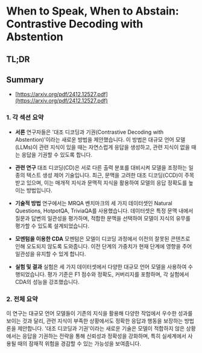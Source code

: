# When to Speak, When to Abstain: Contrastive Decoding with Abstention
## TL;DR
## Summary
- [https://arxiv.org/pdf/2412.12527.pdf](https://arxiv.org/pdf/2412.12527.pdf)

### 1. 각 섹션 요약

- **서론**
  연구자들은 '대조 디코딩과 기권(Contrastive Decoding with Abstention)'이라는 새로운 방법을 제안했습니다. 이 방법은 대규모 언어 모델(LLMs)이 관련 지식이 있을 때는 자연스럽게 응답을 생성하고, 관련 지식이 없을 때는 응답을 기권할 수 있도록 합니다.

- **관련 연구**
  대조 디코딩(CD)은 서로 다른 출력 분포를 대비시켜 모델을 조정하는 일종의 텍스트 생성 제어 기술입니다. 최근, 문맥을 고려한 대조 디코딩(CCD)이 주목받고 있으며, 이는 매개적 지식과 문맥적 지식을 활용하여 모델의 응답 정확도를 높이는 방법입니다.

- **기술적 방법**
  연구에서는 MRQA 벤치마크의 세 가지 데이터셋인 Natural Questions, HotpotQA, TriviaQA를 사용했습니다. 데이터셋은 특정 문맥 내에서 질문과 답변의 일관성을 평가하며, 적합한 문맥을 선택하여 모델이 지식의 유무를 평가할 수 있도록 설계되었습니다.

- **모멘텀을 이용한 CDA**
  모멘텀은 모델이 디코딩 과정에서 이전의 잘못된 콘텐츠로 인해 오도되지 않도록 도와줍니다. 이전 단계의 가중치가 현재 단계에 영향을 주어 일관성을 유지할 수 있게 합니다.

- **실험 및 결과**
  실험은 세 가지 데이터셋에서 다양한 대규모 언어 모델을 사용하여 수행되었습니다. 평가 기준은 F1 점수와 정확도, 커버리지를 포함하며, 각 실험에서 CDA의 성능을 강조했습니다.

### 2. 전체 요약

이 연구는 대규모 언어 모델들이 기존의 지식을 활용해 다양한 작업에서 우수한 성과를 보이는 것과 달리, 관련 지식이 부족한 상황에서도 정확한 응답과 행동을 보장하는 방법론을 제안합니다. '대조 디코딩과 기권'이라는 새로운 기술은 모델이 적합하지 않은 상황에서는 응답을 기권하는 전략을 통해 신뢰성과 정확성을 강화하며, 특히 실세계에서 사용될 때의 잠재적 위험을 경감할 수 있는 가능성을 보여줍니다.